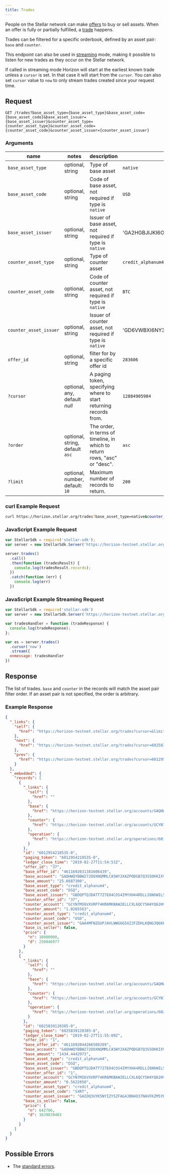 ```yaml
---
title: Trades
---
```


People on the Stellar network can make [offers](../resources/offer.md) to buy or sell assets. When
an offer is fully or partially fulfilled, a [trade](../resources/trade.md) happens.

Trades can be filtered for a specific orderbook, defined by an asset pair: `base` and `counter`.

This endpoint can also be used in [streaming](../streaming.md) mode, making it possible to listen
for new trades as they occur on the Stellar network.

If called in streaming mode Horizon will start at the earliest known trade unless a `cursor` is
set. In that case it will start from the `cursor`. You can also set `cursor` value to `now` to only
stream trades created since your request time.

## Request

```
GET /trades?base_asset_type={base_asset_type}&base_asset_code={base_asset_code}&base_asset_issuer={base_asset_issuer}&counter_asset_type={counter_asset_type}&counter_asset_code={counter_asset_code}&counter_asset_issuer={counter_asset_issuer}
```

### Arguments

| name | notes | description | example |
| ---- | ----- | ----------- | ------- |
| `base_asset_type` | optional, string | Type of base asset | `native` |
| `base_asset_code` | optional, string | Code of base asset, not required if type is `native` | `USD` |
| `base_asset_issuer` | optional, string | Issuer of base asset, not required if type is `native` | 'GA2HGBJIJKI6O4XEM7CZWY5PS6GKSXL6D34ERAJYQSPYA6X6AI7HYW36' |
| `counter_asset_type` | optional, string | Type of counter asset  | `credit_alphanum4` |
| `counter_asset_code` | optional, string | Code of counter asset, not required if type is `native` | `BTC` |
| `counter_asset_issuer` | optional, string | Issuer of counter asset, not required if type is `native` | 'GD6VWBXI6NY3AOOR55RLVQ4MNIDSXE5JSAVXUTF35FRRI72LYPI3WL6Z' |
| `offer_id` | optional, string | filter for by a specific offer id | `283606` |
| `?cursor` | optional, any, default _null_ | A paging token, specifying where to start returning records from. | `12884905984` |
| `?order`  | optional, string, default `asc` | The order, in terms of timeline, in which to return rows, "asc" or "desc". | `asc` |
| `?limit`  | optional, number, default: `10` | Maximum number of records to return. | `200` |

### curl Example Request
```sh
curl https://horizon.stellar.org/trades?base_asset_type=native&counter_asset_code=SLT&counter_asset_issuer=GCKA6K5PCQ6PNF5RQBF7PQDJWRHO6UOGFMRLK3DYHDOI244V47XKQ4GP&counter_asset_type=credit_alphanum4&limit=2&order=desc
```

### JavaScript Example Request

```javascript
var StellarSdk = require('stellar-sdk');
var server = new StellarSdk.Server('https://horizon-testnet.stellar.org');

server.trades()
  .call()
  .then(function (tradesResult) {
    console.log(tradesResult.records);
  })
  .catch(function (err) {
    console.log(err)
  })
```

### JavaScript Example Streaming Request

```javascript
var StellarSdk = require('stellar-sdk')
var server = new StellarSdk.Server('https://horizon-testnet.stellar.org');

var tradesHandler = function (tradeResponse) {
  console.log(tradeResponse);
};

var es = server.trades()
  .cursor('now')
  .stream({
  onmessage: tradesHandler
})
```

## Response

The list of trades. `base` and `counter` in the records will match the asset pair filter order. If an asset pair is not specified, the order is arbitrary.

### Example Response
```json
{
  "_links": {
    "self": {
      "href": "https://horizon-testnet.stellar.org/trades?cursor=&limit=10&order=asc"
    },
    "next": {
      "href": "https://horizon-testnet.stellar.org/trades?cursor=6025839120434-0&limit=10&order=asc"
    },
    "prev": {
      "href": "https://horizon-testnet.stellar.org/trades?cursor=6012954218535-0&limit=10&order=desc"
    }
  },
  "_embedded": {
    "records": [
      {
        "_links": {
          "self": {
            "href": ""
          },
          "base": {
            "href": "https://horizon-testnet.stellar.org/accounts/GAQHWQYBBW272OOXNQMMLCA5WY2XAZPODGB7Q3S5OKKIXVESKO55ZQ7C"
          },
          "counter": {
            "href": "https://horizon-testnet.stellar.org/accounts/GCYN7MI6VXVRP74KR6MKBAW2ELLCXL6QCY5H4YQ62HVWZWMCE6Y232UC"
          },
          "operation": {
            "href": "https://horizon-testnet.stellar.org/operations/6012954218535"
          }
        },
        "id": "6012954218535-0",
        "paging_token": "6012954218535-0",
        "ledger_close_time": "2019-02-27T11:54:53Z",
        "offer_id": "37",
        "base_offer_id": "4611692031381606439",
        "base_account": "GAQHWQYBBW272OOXNQMMLCA5WY2XAZPODGB7Q3S5OKKIXVESKO55ZQ7C",
        "base_amount": "25.6687300",
        "base_asset_type": "credit_alphanum4",
        "base_asset_code": "DSQ",
        "base_asset_issuer": "GBDQPTQJDATT7Z7EO4COS4IMYXH44RDLLI6N6WIL5BZABGMUOVMLWMQF",
        "counter_offer_id": "37",
        "counter_account": "GCYN7MI6VXVRP74KR6MKBAW2ELLCXL6QCY5H4YQ62HVWZWMCE6Y232UC",
        "counter_amount": "1.0265563",
        "counter_asset_type": "credit_alphanum4",
        "counter_asset_code": "USD",
        "counter_asset_issuer": "GAA4MFNZGUPJAVLWWG6G5XZJFZDHLKQNG3Q6KB24BAD6JHNNVXDCF4XG",
        "base_is_seller": false,
        "price": {
          "n": 10000000,
          "d": 250046977
        }
      },
      {
        "_links": {
          "self": {
            "href": ""
          },
          "base": {
            "href": "https://horizon-testnet.stellar.org/accounts/GAQHWQYBBW272OOXNQMMLCA5WY2XAZPODGB7Q3S5OKKIXVESKO55ZQ7C"
          },
          "counter": {
            "href": "https://horizon-testnet.stellar.org/accounts/GCYN7MI6VXVRP74KR6MKBAW2ELLCXL6QCY5H4YQ62HVWZWMCE6Y232UC"
          },
          "operation": {
            "href": "https://horizon-testnet.stellar.org/operations/6025839120385"
          }
        },
        "id": "6025839120385-0",
        "paging_token": "6025839120385-0",
        "ledger_close_time": "2019-02-27T11:55:09Z",
        "offer_id": "1",
        "base_offer_id": "4611692044266508289",
        "base_account": "GAQHWQYBBW272OOXNQMMLCA5WY2XAZPODGB7Q3S5OKKIXVESKO55ZQ7C",
        "base_amount": "1434.4442973",
        "base_asset_type": "credit_alphanum4",
        "base_asset_code": "DSQ",
        "base_asset_issuer": "GBDQPTQJDATT7Z7EO4COS4IMYXH44RDLLI6N6WIL5BZABGMUOVMLWMQF",
        "counter_offer_id": "1",
        "counter_account": "GCYN7MI6VXVRP74KR6MKBAW2ELLCXL6QCY5H4YQ62HVWZWMCE6Y232UC",
        "counter_amount": "0.5622050",
        "counter_asset_type": "credit_alphanum4",
        "counter_asset_code": "SXRT",
        "counter_asset_issuer": "GAIOQ3UYK5NYIZY5ZFAG4JBN4O37NAVFKZM5YDYEB6YEFBZSZ5KDCUFO",
        "base_is_seller": false,
        "price": {
          "n": 642706,
          "d": 1639839483
        }
      }
    ]
  }
}
```

## Possible Errors

- The [standard errors](../errors.md#standard-errors).
